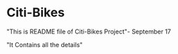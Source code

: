 # Citi-Bikes

"This is README file of Citi-Bikes Project"- September 17

"It Contains all the details"
